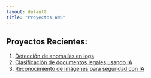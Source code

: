 ```yaml
---
layout: default
title: "Proyectos AWS"
---
```


## Proyectos Recientes:
1. [Detección de anomalías en logs](proyecto1-logs.md)
2. [Clasificación de documentos legales usando IA](proyecto2-doc-legal.md)
3. [Reconocimiento de imágenes para seguridad con IA](proyecto3-rec-caras.md)

